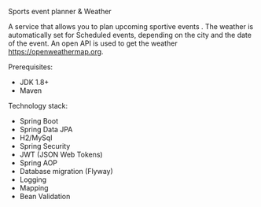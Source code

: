 Sports event planner & Weather

A service that allows you to plan upcoming sportive events . The weather is automatically set for Scheduled events, depending on the city and the date of the event. An open API is used to get the weather https://openweathermap.org.

Prerequisites:
* JDK 1.8+
* Maven

Technology stack:
* Spring Boot
* Spring Data JPA
* H2/MySql
* Spring Security
* JWT (JSON Web Tokens)
* Spring AOP
* Database migration (Flyway)
* Logging
* Mapping
* Bean Validation

